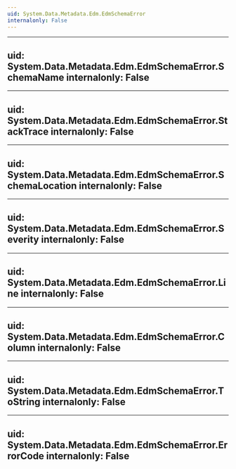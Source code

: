 ```yaml
---
uid: System.Data.Metadata.Edm.EdmSchemaError
internalonly: False
---
```


---
uid: System.Data.Metadata.Edm.EdmSchemaError.SchemaName
internalonly: False
---

---
uid: System.Data.Metadata.Edm.EdmSchemaError.StackTrace
internalonly: False
---

---
uid: System.Data.Metadata.Edm.EdmSchemaError.SchemaLocation
internalonly: False
---

---
uid: System.Data.Metadata.Edm.EdmSchemaError.Severity
internalonly: False
---

---
uid: System.Data.Metadata.Edm.EdmSchemaError.Line
internalonly: False
---

---
uid: System.Data.Metadata.Edm.EdmSchemaError.Column
internalonly: False
---

---
uid: System.Data.Metadata.Edm.EdmSchemaError.ToString
internalonly: False
---

---
uid: System.Data.Metadata.Edm.EdmSchemaError.ErrorCode
internalonly: False
---
